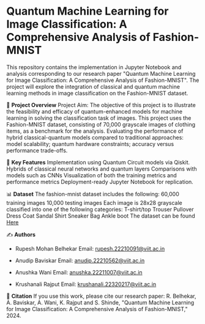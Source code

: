 # Quantum Machine Learning for Image Classification: A Comprehensive Analysis of Fashion-MNIST
This repository contains the implementation in Jupyter Notebook and analysis corresponding to our research paper "Quantum Machine Learning for Image Classification: A Comprehensive Analysis of Fashion-MNIST". The project will explore the integration of classical and quantum machine learning methods in image classification on the Fashion-MNIST dataset.
 
 🚀 **Project Overview**
Project Aim: The objective of this project is to illustrate the feasibility and efficacy of quantum-enhanced models for machine learning in solving the classification task of images. This project uses the Fashion-MNIST dataset, consisting of 70,000 grayscale images of clothing items, as a benchmark for the analysis.
Evaluating the performance of hybrid classical-quantum models compared to traditional approaches: model scalability; quantum hardware constraints; accuracy versus performance trade-offs.

🧪  **Key Features**
Implementation using Quantum Circuit models via Qiskit.
Hybrids of classical neural networks and quantum layers
Comparisons with models such as CNNs
Visualization of both the training metrics and performance metrics
Deployment-ready Jupyter Notebook for replication.

📊 **Dataset**
The fashion-mnist dataset includes the following:
60,000 training images
10,000 testing images
Each image is 28x28 grayscale classified into one of the following categories:
T-shirt/top
Trouser
Pullover
Dress
Coat
Sandal
Shirt
Sneaker
Bag
Ankle boot
The dataset can be found [Here](https://github.com/zalandoresearch/fashion-mnist)

✍️ **Authors**
- Rupesh Mohan Belhekar
  Email: rupesh.22210091@viit.ac.in
+ Anudip Baviskar
  Email: anudip.22210562@viit.ac.in
* Anushka Wani
  Email: anushka.22211007@viit.ac.in
- Krushanali Rajput
  Email: krushanali.22320217@viit.ac.in
  
📝 **Citation**
If you use this work, please cite our research paper:
R. Belhekar, A. Baviskar, A. Wani, K. Rajput and S. Shinde, "Quantum Machine Learning for Image Classification: A Comprehensive Analysis of Fashion-MNIST," 2024.
